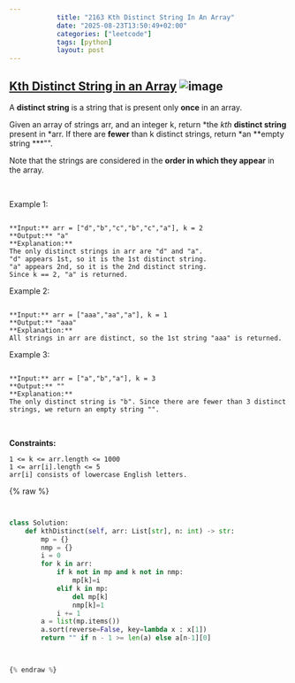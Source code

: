 ```yaml
---
            title: "2163 Kth Distinct String In An Array"
            date: "2025-08-23T13:50:49+02:00"
            categories: ["leetcode"]
            tags: [python]
            layout: post
---
```

            
## [Kth Distinct String in an Array](https://leetcode.com/problems/kth-distinct-string-in-an-array) ![image](https://img.shields.io/badge/Difficulty-Easy-brightgreen)

A **distinct string** is a string that is present only **once** in an array.

Given an array of strings arr, and an integer k, return *the *kth* **distinct string** present in *arr. If there are **fewer** than k distinct strings, return *an **empty string ***"".

Note that the strings are considered in the **order in which they appear** in the array.

 

Example 1:

```

**Input:** arr = ["d","b","c","b","c","a"], k = 2
**Output:** "a"
**Explanation:**
The only distinct strings in arr are "d" and "a".
"d" appears 1st, so it is the 1st distinct string.
"a" appears 2nd, so it is the 2nd distinct string.
Since k == 2, "a" is returned. 

```

Example 2:

```

**Input:** arr = ["aaa","aa","a"], k = 1
**Output:** "aaa"
**Explanation:**
All strings in arr are distinct, so the 1st string "aaa" is returned.

```

Example 3:

```

**Input:** arr = ["a","b","a"], k = 3
**Output:** ""
**Explanation:**
The only distinct string is "b". Since there are fewer than 3 distinct strings, we return an empty string "".

```

 

**Constraints:**

	1 <= k <= arr.length <= 1000
	1 <= arr[i].length <= 5
	arr[i] consists of lowercase English letters.

{% raw %}


```python


class Solution:
    def kthDistinct(self, arr: List[str], n: int) -> str:
        mp = {}
        nmp = {}
        i = 0
        for k in arr:
            if k not in mp and k not in nmp:
                mp[k]=i
            elif k in mp:
                del mp[k]
                nmp[k]=1
            i += 1
        a = list(mp.items())
        a.sort(reverse=False, key=lambda x : x[1])
        return "" if n - 1 >= len(a) else a[n-1][0]
        


{% endraw %}
```
